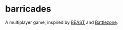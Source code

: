 barricades
==========

A multiplayer game, inspired by <a href="http://en.wikipedia.org/wiki/Beast_(video_game)">BEAST</a> and <a href="http://en.wikipedia.org/wiki/Battlezone_(1980_video_game)">Battlezone</a>.

